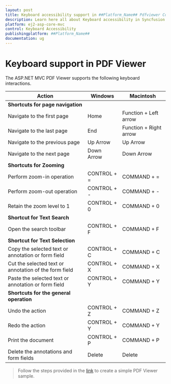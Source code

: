 ```yaml
---
layout: post
title: Keyboard accessibility support in ##Platform_Name## Pdfviewer Component
description: Learn here all about Keyboard accessibility in Syncfusion ##Platform_Name## Pdfviewer component of Syncfusion Essential JS 2 and more.
platform: ej2-asp-core-mvc
control: Keyboard Accessibility
publishingplatform: ##Platform_Name##
documentation: ug
---
```


# Keyboard support in PDF Viewer

The ASP.NET MVC PDF Viewer supports the following keyboard interactions.

|**Action**|**Windows**|**Macintosh**|
|--|--|--|
|**Shortcuts for page navigation**|||
|Navigate to the first page|Home|Function + Left arrow|
|Navigate to the last page|End|Function + Right arrow|
|Navigate to the previous page|Up Arrow|Up Arrow|
|Navigate to the next page|Down Arrow|Down Arrow|
|**Shortcuts for Zooming**|||
|Perform zoom-in operation|CONTROL + =|COMMAND + =|
|Perform zoom-out operation|CONTROL + -|COMMAND + -|
|Retain the zoom level to 1|CONTROL + 0|COMMAND + 0|
|**Shortcut for Text Search**|||
|Open the search toolbar|CONTROL + F|COMMAND + F|
|**Shortcut for Text Selection**|||
|Copy the selected text or annotation or form field|CONTROL + C|COMMAND + C|
|Cut the selected text or annotation of the form field|CONTROL + X|COMMAND + X|
|Paste the selected text or annotation or form field|CONTROL + Y|COMMAND + Y|
|**Shortcuts for the general operation**|||
|Undo the action|CONTROL + Z|COMMAND + Z|
|Redo the action|CONTROL + Y|COMMAND + Y|
|Print the document|CONTROL + P|COMMAND + P|
|Delete the annotations and form fields|Delete|Delete|

> Follow the steps provided in the [link](https://ej2.syncfusion.com/aspnetmvc/documentation/pdfviewer/getting-started) to create a simple PDF Viewer sample.
